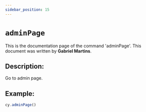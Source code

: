 ```yaml
---
sidebar_position: 15
---
```


# `adminPage`

This is the documentation page of the command 'adminPage'. This document was written by **Gabriel Martins**.

## Description:

Go to admin page.

## Example:

```js
cy.adminPage()
```
